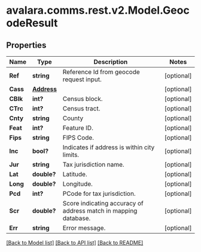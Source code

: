 
# avalara.comms.rest.v2.Model.GeocodeResult

## Properties

Name | Type | Description | Notes
------------ | ------------- | ------------- | -------------
**Ref** | **string** | Reference Id from geocode request input. | [optional] 
**Cass** | [**Address**](Address.md) |  | [optional] 
**CBlk** | **int?** | Census block. | [optional] 
**CTrc** | **int?** | Census tract. | [optional] 
**Cnty** | **string** | County | [optional] 
**Feat** | **int?** | Feature ID. | [optional] 
**Fips** | **string** | FIPS Code. | [optional] 
**Inc** | **bool?** | Indicates if address is within city limits. | [optional] 
**Jur** | **string** | Tax jurisdiction name. | [optional] 
**Lat** | **double?** | Latitude. | [optional] 
**Long** | **double?** | Longitude. | [optional] 
**Pcd** | **int?** | PCode for tax jurisdiction. | [optional] 
**Scr** | **double?** | Score indicating accuracy of address match in mapping database. | [optional] 
**Err** | **string** | Error message. | [optional] 

[[Back to Model list]](../README.md#documentation-for-models)
[[Back to API list]](../README.md#documentation-for-api-endpoints)
[[Back to README]](../README.md)

